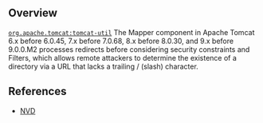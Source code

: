 ## Overview
[`org.apache.tomcat:tomcat-util`](http://search.maven.org/#search%7Cga%7C1%7Ca%3A%22tomcat-util%22)
The Mapper component in Apache Tomcat 6.x before 6.0.45, 7.x before 7.0.68, 8.x before 8.0.30, and 9.x before 9.0.0.M2 processes redirects before considering security constraints and Filters, which allows remote attackers to determine the existence of a directory via a URL that lacks a trailing / (slash) character.

## References
- [NVD](https://web.nvd.nist.gov/view/vuln/detail?vulnId=CVE-2015-5345)